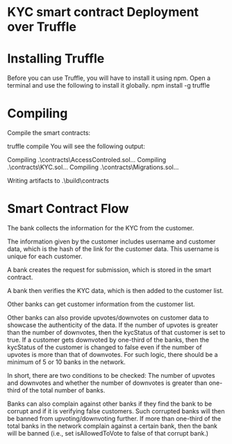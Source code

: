 # KYC smart contract Deployment over Truffle

# Installing Truffle
Before you can use Truffle, you will have to install it using npm. Open a terminal and use the following to install it globally.
npm install -g truffle

# Compiling
Compile the smart contracts:

truffle compile
You will see the following output:


Compiling .\contracts\AccessControled.sol...
Compiling .\contracts\KYC.sol...
Compiling .\contracts\Migrations.sol...

Writing artifacts to .\build\contracts

# Smart Contract Flow
  The bank collects the information for the KYC from the customer.

  The information given by the customer includes username and customer data, which is the hash of the link for the customer data. This username is unique for each  customer. 

  A bank creates the request for submission, which is stored in the smart contract.

  A bank then verifies the KYC data, which is then added to the customer list.

  Other banks can get customer information from the customer list.

  Other banks can also provide upvotes/downvotes on customer data to showcase the authenticity of the data. If the number of upvotes is greater than the number of downvotes, then the kycStatus of that customer is set to true. If a customer gets downvoted by one-third of the banks, then the kycStatus of the customer is changed to false even if the number of upvotes is more than that of downvotes. For such logic, there should be a minimum of 5 or 10 banks in the network. 

  In short, there are two conditions to be checked: The number of upvotes and downvotes and whether the number of downvotes is greater than one-third of the total number of banks. 

  Banks can also complain against other banks if they find the bank to be corrupt and if it is verifying false customers. Such corrupted banks will then be banned from upvoting/downvoting further. If more than one-third of the total banks in the network complain against a certain bank, then the bank will be banned (i.e., set isAllowedToVote to false of that corrupt bank.)

